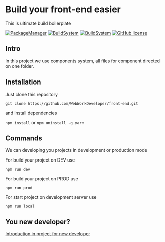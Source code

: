 # Build your front-end easier

This is ultimate build boilerplate 

[![PackageManager](https://img.shields.io/badge/npm-5.6.0-green.svg)](https://www.npmjs.com/)
[![BuildSystem](https://img.shields.io/badge/gulp-4.0.0-red.svg)](https://gulpjs.com/) [![BuildSystem](https://img.shields.io/badge/webpack-4.0.0-blue.svg)](https://webpack.js.org/) [![GitHub license](https://img.shields.io/github/license/Naereen/StrapDown.js.svg)](https://github.com/Naereen/StrapDown.js/blob/master/LICENSE)

## Intro

In this project we use components system, all files for component directed on one folder.

## Installation

Just clone this repository

`git clone https://github.com/WebWorkDeveloper/front-end.git`

and install dependencies

`npm install` or `npm uninstall -g yarn`

## Commands

We can developing you projects in development or production mode

For build your project on DEV use

`npm run dev`

For build your project on PROD use

`npm run prod`

For start project on development server use

`npm run local`

## You new developer?

[Introduction in project for new developer](https://github.com/WebWorkDeveloper/front-end/wiki)
